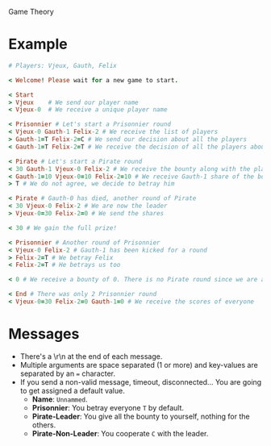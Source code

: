 Game Theory

Example
=======

```ruby
# Players: Vjeux, Gauth, Felix

< Welcome! Please wait for a new game to start.

< Start
> Vjeux    # We send our player name
< Vjeux-0  # We receive a unique player name

< Prisonnier # Let's start a Prisonnier round
< Vjeux-0 Gauth-1 Felix-2 # We receive the list of players
> Gauth-1=T Felix-2=C # We send our decision about all the players
< Gauth-1=T Felix-2=T # We receive the decision of all the players about us

< Pirate # Let's start a Pirate round
< 30 Gauth-1 Vjeux-0 Felix-2 # We receive the bounty along with the players sorted by hierarchy
< Gauth-1=10 Vjeux-0=10 Felix-2=10 # We receive Gauth-1 share of the bounty
> T # We do not agree, we decide to betray him

< Pirate # Gauth-0 has died, another round of Pirate
< 30 Vjeux-0 Felix-2 # We are now the leader
> Vjeux-0=30 Felix-2=0 # We send the shares

< 30 # We gain the full prize!

< Prisonnier # Another round of Prisonnier
< Vjeux-0 Felix-2 # Gauth-1 has been kicked for a round
> Felix-2=T # We betray Felix
< Felix-2=T # He betrays us too

< 0 # We receive a bounty of 0. There is no Pirate round since we are alone in our group.

< End # There was only 2 Prisonnier round
< Vjeux-0=30 Felix-2=0 Gauth-1=0 # We receive the scores of everyone
```

Messages
========

* There's a \r\n at the end of each message.
* Multiple arguments are space separated (1 or more) and key-values are separated by an ```=``` character.
* If you send a non-valid message, timeout, disconnected... You are going to get assigned a default value.
  * **Name**: ```Unnammed```.
  * **Prisonnier**: You betray everyone ```T``` by default.
  * **Pirate-Leader**: You give all the bounty to yourself, nothing for the others.
  * **Pirate-Non-Leader**: You cooperate ```C``` with the leader.
